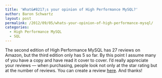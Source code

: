 ```yaml
---
title: 'What&#8217;s your opinion of High Performance MySQL?'
author: Baron Schwartz
layout: post
permalink: /2012/09/05/whats-your-opinion-of-high-performance-mysql/
categories:
  - High Performance MySQL
  - SQL
---
```

The second edition of High Performance MySQL has 27 reviews on Amazon, but the third edition only has 5 so far. By this point I assume many of you have a copy and have read it cover to cover. I&#8217;d really appreciate your reviews &#8212; when purchasing, people look not only at the star rating but at the number of reviews. You can create a review [here][1]. And thanks!

 [1]: http://www.amazon.com/High-Performance-MySQL-Optimization-Replication/product-reviews/1449314287/